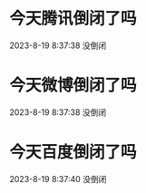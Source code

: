 # 今天腾讯倒闭了吗

2023-8-19 8:37:38 没倒闭

# 今天微博倒闭了吗

2023-8-19 8:37:38 没倒闭

# 今天百度倒闭了吗

2023-8-19 8:37:40 没倒闭

